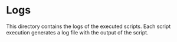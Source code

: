 # Logs

This directory contains the logs of the executed scripts. Each script execution generates a log file with the output of the script.
